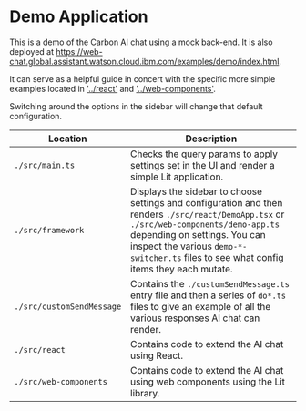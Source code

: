# Demo Application

This is a demo of the Carbon AI chat using a mock back-end. It is also deployed at https://web-chat.global.assistant.watson.cloud.ibm.com/examples/demo/index.html.

It can serve as a helpful guide in concert with the specific more simple examples located in ['../react'](../react) and ['../web-components'](../web-components).

Switching around the options in the sidebar will change that default configuration.

| Location                  | Description                                                                                                                                                                                                                                                         |
| ------------------------- | ------------------------------------------------------------------------------------------------------------------------------------------------------------------------------------------------------------------------------------------------------------------- |
| `./src/main.ts`           | Checks the query params to apply settings set in the UI and render a simple Lit application.                                                                                                                                                                        |
| `./src/framework`         | Displays the sidebar to choose settings and configuration and then renders `./src/react/DemoApp.tsx` or `./src/web-components/demo-app.ts` depending on settings. You can inspect the various `demo-*-switcher.ts` files to see what config items they each mutate. |
| `./src/customSendMessage` | Contains the `./customSendMessage.ts` entry file and then a series of `do*.ts` files to give an example of all the various responses AI chat can render.                                                                                                            |
| `./src/react`             | Contains code to extend the AI chat using React.                                                                                                                                                                                                                    |
| `./src/web-components`    | Contains code to extend the AI chat using web components using the Lit library.                                                                                                                                                                                     |
